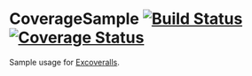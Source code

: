 CoverageSample [![Build Status](https://secure.travis-ci.org/parroty/coverage_sample.png?branch=master "Build Status")](http://travis-ci.org/parroty/coverage_sample) [![Coverage Status](https://coveralls.io/repos/parroty/coverage_sample/badge.png?branch=master)](https://coveralls.io/r/parroty/coverage_sample?branch=master)
============

Sample usage for [Excoveralls](https://github.com/parroty/excoveralls/).
